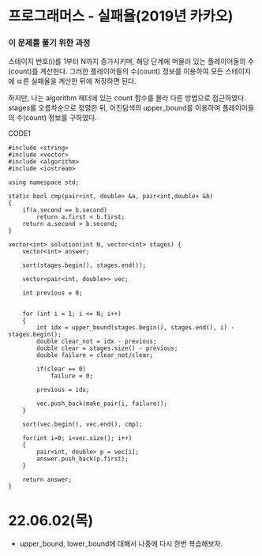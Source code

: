 # 프로그래머스 - 실패율(2019년 카카오)

### 이 문제를 풀기 위한 과정
스테이지 번호(i)를 1부터 N까지 증가시키며, 해당 단계에 머물러 있는 플레이어들의 수(count)를 계산한다.
그러한 플레이어들의 수(count) 정보를 이용하여 모든 스테이지에 ㄸ른 실패율을 계산한 뒤에 저장하면 된다.

하지만, 나는 algorithm 헤더에 있는 count 함수를 몰라 다른 방법으로 접근하였다.
stages를 오름차순으로 정렬한 뒤, 이진탐색의 upper_bound를 이용하여 플레이어들의 수(count) 정보를 구하였다. 

CODE1

    #include <string>
    #include <vector>
    #include <algorithm>
    #include <iostream>

    using namespace std;

    static bool cmp(pair<int, double> &a, pair<int,double> &b)
    {
        if(a.second == b.second)
            return a.first < b.first;
        return a.second > b.second;
    }

    vector<int> solution(int N, vector<int> stages) {
        vector<int> answer;

        sort(stages.begin(), stages.end());

        vector<pair<int, double>> vec;
        
        int previous = 0;
        

        for (int i = 1; i <= N; i++)
        {
            int idx = upper_bound(stages.begin(), stages.end(), i) - stages.begin();
            double clear_not = idx - previous;
            double clear = stages.size() - previous;
            double failure = clear_not/clear;

            if(clear == 0)
                failure = 0;
            
            previous = idx;
            
            vec.push_back(make_pair(i, failure));
        }
        
        sort(vec.begin(), vec.end(), cmp);
        
        for(int i=0; i<vec.size(); i++)
        {
            pair<int, double> p = vec[i];
            answer.push_back(p.first);
        }

        return answer;
    }

# 22.06.02(목)
* upper_bound, lower_bound에 대해서 나중에 다시 한번 복습해보자.